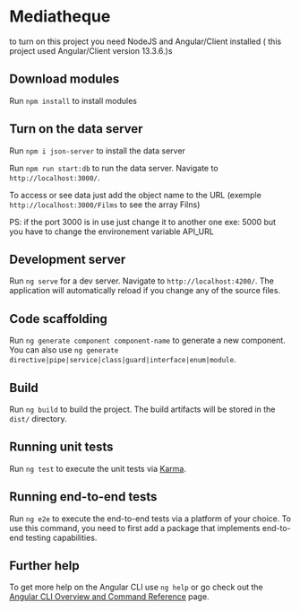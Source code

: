 # Mediatheque

to turn on this project you need NodeJS and Angular/Client installed ( this project used Angular/Client version 13.3.6.)s

## Download modules

Run `npm install` to install modules

## Turn on the data server

Run `npm i json-server` to install the data server

Run `npm run start:db` to run the data server. Navigate to `http://localhost:3000/`.

To access or see data just add the object name to the URL (exemple `http://localhost:3000/Films` to see the array Filns)

PS: if the port 3000 is in use just change it to another one exe: 5000 but you have to change the environement variable API_URL

## Development server

Run `ng serve` for a dev server. Navigate to `http://localhost:4200/`. The application will automatically reload if you change any of the source files.

## Code scaffolding

Run `ng generate component component-name` to generate a new component. You can also use `ng generate directive|pipe|service|class|guard|interface|enum|module`.

## Build

Run `ng build` to build the project. The build artifacts will be stored in the `dist/` directory.

## Running unit tests

Run `ng test` to execute the unit tests via [Karma](https://karma-runner.github.io).

## Running end-to-end tests

Run `ng e2e` to execute the end-to-end tests via a platform of your choice. To use this command, you need to first add a package that implements end-to-end testing capabilities.

## Further help

To get more help on the Angular CLI use `ng help` or go check out the [Angular CLI Overview and Command Reference](https://angular.io/cli) page.
